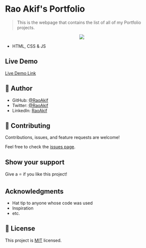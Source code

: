 # Rao Akif's Portfolio

> This is the webpage that contains the list of all of my Portfolio projects. 

<p align="center">
  <img src="https://user-images.githubusercontent.com/61361037/183268922-3789459e-26e1-4df2-aca4-3b47a943bc7e.png" />
</p>

- HTML, CSS & JS

## Live Demo

[Live Demo Link](https://raoakif.github.io/Portfolio/)


## 👤 Author

- GitHub: [@RaoAkif](https://github.com/raoakif)
- Twitter: [@RaoAkif](https://twitter.com/raoakif)
- LinkedIn: [RaoAkif](https://linkedin.com/in/raoakif)

## 🤝 Contributing

Contributions, issues, and feature requests are welcome!

Feel free to check the [issues page](../../issues/).

## Show your support

Give a ⭐️ if you like this project!

## Acknowledgments

- Hat tip to anyone whose code was used
- Inspiration
- etc.

## 📝 License

This project is [MIT](./MIT.md) licensed.
